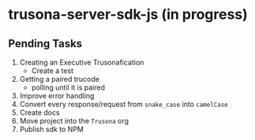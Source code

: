 # trusona-server-sdk-js (in progress)

## Pending Tasks

1. Creating an Executive Trusonafication
	- Create a test
2. Getting a paired trucode
	- polling until it is paired
3. Improve error handling
4. Convert every response/request from `snake_case` into `camelCase`
5. Create docs
6. Move project into the `Trusona` org
7. Publish sdk to NPM 